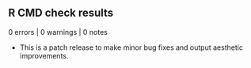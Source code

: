 ## R CMD check results

0 errors | 0 warnings | 0 notes

* This is a patch release to make minor bug fixes and output aesthetic improvements.
